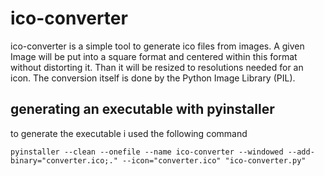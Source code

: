 # ico-converter
ico-converter is a simple tool to generate ico files from images. A given Image will be put into a square format and centered within this format without distorting it. Than it will be resized to resolutions needed for an icon. The conversion itself is done by the Python Image Library (PIL).

## generating an executable with pyinstaller
to generate the executable i used the following command

`pyinstaller --clean --onefile --name ico-converter --windowed --add-binary="converter.ico;." --icon="converter.ico" "ico-converter.py" `
